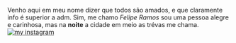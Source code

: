 Venho aqui em meu nome dizer que todos são amados, e que claramente info é superior a adm.
Sim, me chamo *Felipe Ramos* sou uma pessoa alegre e carinhosa, mas na **noite** a cidade em meio as trévas me chama.
[![my instagram](https://github.com/user-attachments/assets/79d81a35-449c-4134-91a9-2e485e4065d1)](https://www.instagram.com/r4mos_fp/)
